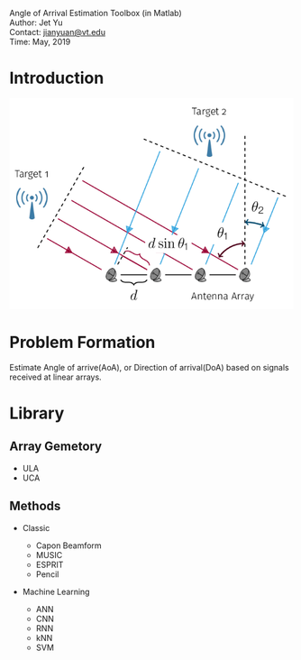 Angle of Arrival Estimation Toolbox (in Matlab)  
Author: Jet Yu    
Contact: jianyuan@vt.edu  
Time: May, 2019


# Introduction

![](./doaCover.png)
# Problem Formation
Estimate Angle of arrive(AoA), or Direction of arrival(DoA) based on signals received at linear arrays.  

# Library

## Array Gemetory
* ULA
* UCA

## Methods
* Classic
  * Capon Beamform
  * MUSIC
  * ESPRIT
  * Pencil

* Machine Learning
  * ANN
  * CNN
  * RNN
  * kNN
  * SVM


